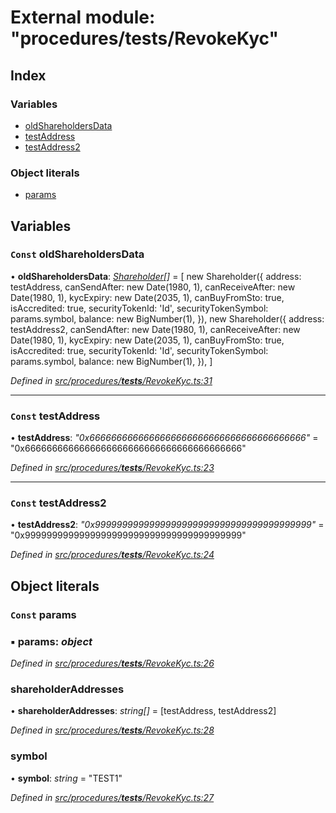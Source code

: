 # External module: "procedures/**tests**/RevokeKyc"

## Index

### Variables

- [oldShareholdersData](_procedures___tests___revokekyc_.md#const-oldshareholdersdata)
- [testAddress](_procedures___tests___revokekyc_.md#const-testaddress)
- [testAddress2](_procedures___tests___revokekyc_.md#const-testaddress2)

### Object literals

- [params](_procedures___tests___revokekyc_.md#const-params)

## Variables

### `Const` oldShareholdersData

• **oldShareholdersData**: _[Shareholder](../classes/_entities_shareholder_.shareholder.md)[]_ = [
new Shareholder({
address: testAddress,
canSendAfter: new Date(1980, 1),
canReceiveAfter: new Date(1980, 1),
kycExpiry: new Date(2035, 1),
canBuyFromSto: true,
isAccredited: true,
securityTokenId: 'Id',
securityTokenSymbol: params.symbol,
balance: new BigNumber(1),
}),
new Shareholder({
address: testAddress2,
canSendAfter: new Date(1980, 1),
canReceiveAfter: new Date(1980, 1),
kycExpiry: new Date(2035, 1),
canBuyFromSto: true,
isAccredited: true,
securityTokenId: 'Id',
securityTokenSymbol: params.symbol,
balance: new BigNumber(1),
}),
]

_Defined in [src/procedures/**tests**/RevokeKyc.ts:31](https://github.com/PolymathNetwork/polymath-sdk/blob/d80c6e9/src/procedures/__tests__/RevokeKyc.ts#L31)_

---

### `Const` testAddress

• **testAddress**: _"0x6666666666666666666666666666666666666666"_ = "0x6666666666666666666666666666666666666666"

_Defined in [src/procedures/**tests**/RevokeKyc.ts:23](https://github.com/PolymathNetwork/polymath-sdk/blob/d80c6e9/src/procedures/__tests__/RevokeKyc.ts#L23)_

---

### `Const` testAddress2

• **testAddress2**: _"0x9999999999999999999999999999999999999999"_ = "0x9999999999999999999999999999999999999999"

_Defined in [src/procedures/**tests**/RevokeKyc.ts:24](https://github.com/PolymathNetwork/polymath-sdk/blob/d80c6e9/src/procedures/__tests__/RevokeKyc.ts#L24)_

## Object literals

### `Const` params

### ▪ **params**: _object_

_Defined in [src/procedures/**tests**/RevokeKyc.ts:26](https://github.com/PolymathNetwork/polymath-sdk/blob/d80c6e9/src/procedures/__tests__/RevokeKyc.ts#L26)_

### shareholderAddresses

• **shareholderAddresses**: _string[]_ = [testAddress, testAddress2]

_Defined in [src/procedures/**tests**/RevokeKyc.ts:28](https://github.com/PolymathNetwork/polymath-sdk/blob/d80c6e9/src/procedures/__tests__/RevokeKyc.ts#L28)_

### symbol

• **symbol**: _string_ = "TEST1"

_Defined in [src/procedures/**tests**/RevokeKyc.ts:27](https://github.com/PolymathNetwork/polymath-sdk/blob/d80c6e9/src/procedures/__tests__/RevokeKyc.ts#L27)_
